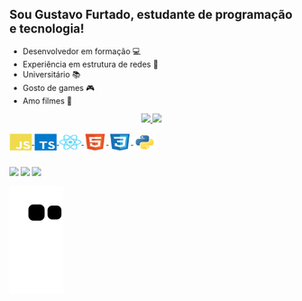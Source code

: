 ##  Sou Gustavo Furtado, estudante de programação e tecnologia!

- Desenvolvedor em formação 💻
- Experiência em estrutura de redes 📡
- Universitário 📚
- Gosto de games 🎮
- Amo filmes 🎥

<div align="center">
  <a href="https://github.com/Gustav0Furtad0">
    <img height="180em" src="https://github-readme-stats.vercel.app/api?username=Gustav0Furtad0"/>
    <img height="180em" src="https://github-readme-stats.vercel.app/api/top-langs/?username=Gustav0Furtad0&layout=compact&theme=highcontrast"/>
  
</div>
<div style="display: inline_block; padding: 0 auto"><br>
  <img align="center" alt="Js" height="30" width="40" src="https://raw.githubusercontent.com/devicons/devicon/master/icons/javascript/javascript-plain.svg">
  <img align="center" alt="Ts" height="30" width="40" src="https://raw.githubusercontent.com/devicons/devicon/master/icons/typescript/typescript-plain.svg">
  <img align="center" alt="React" height="30" width="40" src="https://raw.githubusercontent.com/devicons/devicon/master/icons/react/react-original.svg">
  <img align="center" alt="HTML" height="30" width="40" src="https://raw.githubusercontent.com/devicons/devicon/master/icons/html5/html5-original.svg">
  <img align="center" alt="CSS" height="30" width="40" src="https://raw.githubusercontent.com/devicons/devicon/master/icons/css3/css3-original.svg">
  <img align="center" alt="Python" height="30" width="40" src="https://raw.githubusercontent.com/devicons/devicon/master/icons/python/python-original.svg">
</div>
  
  ##
<div> 
  <a href="https://www.instagram.com/gustavofurtadosjn/" target="_blank"><img src="https://img.shields.io/badge/-Instagram-%23E4405F?style=for-the-badge&logo=instagram&logoColor=white" target="_blank"></a>
  <a href = "mailto:gufurtado02@gmail.com"><img src="https://img.shields.io/badge/-Gmail-%23333?style=for-the-badge&logo=gmail&logoColor=white" target="_blank"></a>
  <a href="https://www.linkedin.com/in/gustavo-furtado02/" target="_blank"><img src="https://img.shields.io/badge/-LinkedIn-%230077B5?style=for-the-badge&logo=linkedin&logoColor=white" target="_blank"></a> 
 
![Snake animation](https://github.com/Gustav0Furtad0/Gustav0Furtad0/blob/output/github-contribution-grid-snake.svg)
 
</div>
